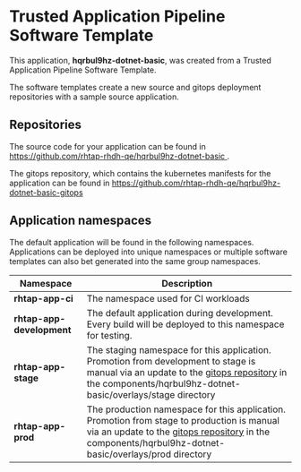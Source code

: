 # Trusted Application Pipeline Software Template

This application, **hqrbul9hz-dotnet-basic**, was created from a Trusted Application Pipeline Software Template.

The software templates create a new source and gitops deployment repositories with a sample source application. 

## Repositories

The source code for your application can be found in [https://github.com/rhtap-rhdh-qe/hqrbul9hz-dotnet-basic ](https://github.com/rhtap-rhdh-qe/hqrbul9hz-dotnet-basic ).
 
The gitops repository, which contains the kubernetes manifests for the application can be found in 
[https://github.com/rhtap-rhdh-qe/hqrbul9hz-dotnet-basic-gitops ](https://github.com/rhtap-rhdh-qe/hqrbul9hz-dotnet-basic-gitops ) 

## Application namespaces 

The default application will be found in the following namespaces. Applications can be deployed into unique namespaces or multiple software templates can also bet generated into the same group namespaces.  

|  Namespace   |  Description   |  
| -------- | -------- |
| **rhtap-app-ci** | The namespace used for CI workloads |
| **rhtap-app-development** | The default application during development. Every build will be deployed to this namespace for testing. |
| **rhtap-app-stage** | The staging namespace for this application. Promotion from development to stage is manual via an update to the [gitops repository](https://github.com/rhtap-rhdh-qe/hqrbul9hz-dotnet-basic-gitops ) in the components/hqrbul9hz-dotnet-basic/overlays/stage directory |
| **rhtap-app-prod** | The production namespace for this application. Promotion from stage to production is manual via an update to the [gitops repository](https://github.com/rhtap-rhdh-qe/hqrbul9hz-dotnet-basic-gitops ) in the components/hqrbul9hz-dotnet-basic/overlays/prod directory |
